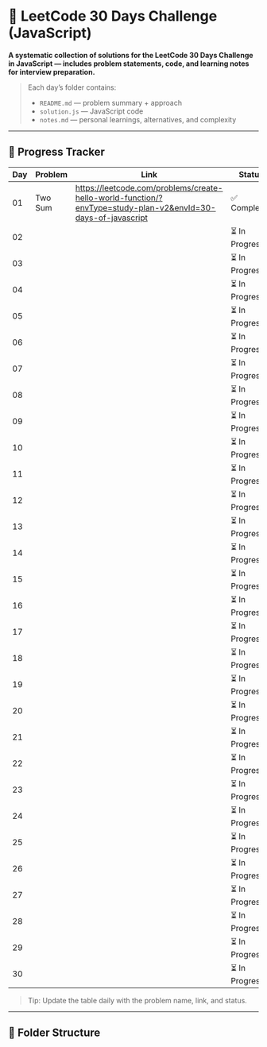 # 🚀 LeetCode 30 Days Challenge (JavaScript)

**A systematic collection of solutions for the LeetCode 30 Days Challenge in JavaScript — includes problem statements, code, and learning notes for interview preparation.**

> Each day’s folder contains:
> - `README.md` — problem summary + approach
> - `solution.js` — JavaScript code
> - `notes.md` — personal learnings, alternatives, and complexity

---

## 📅 Progress Tracker

| Day | Problem | Link | Status | Notes |
|-----|---------|------|--------|-------|
| 01  | Two Sum | https://leetcode.com/problems/create-hello-world-function/?envType=study-plan-v2&envId=30-days-of-javascript | ✅ Completed | — |
| 02  |  |  | ⏳ In Progress | — |
| 03  |  |  | ⏳ In Progress | — |
| 04  |  |  | ⏳ In Progress | — |
| 05  |  |  | ⏳ In Progress | — |
| 06  |  |  | ⏳ In Progress | — |
| 07  |  |  | ⏳ In Progress | — |
| 08  |  |  | ⏳ In Progress | — |
| 09  |  |  | ⏳ In Progress | — |
| 10  |  |  | ⏳ In Progress | — |
| 11  |  |  | ⏳ In Progress | — |
| 12  |  |  | ⏳ In Progress | — |
| 13  |  |  | ⏳ In Progress | — |
| 14  |  |  | ⏳ In Progress | — |
| 15  |  |  | ⏳ In Progress | — |
| 16  |  |  | ⏳ In Progress | — |
| 17  |  |  | ⏳ In Progress | — |
| 18  |  |  | ⏳ In Progress | — |
| 19  |  |  | ⏳ In Progress | — |
| 20  |  |  | ⏳ In Progress | — |
| 21  |  |  | ⏳ In Progress | — |
| 22  |  |  | ⏳ In Progress | — |
| 23  |  |  | ⏳ In Progress | — |
| 24  |  |  | ⏳ In Progress | — |
| 25  |  |  | ⏳ In Progress | — |
| 26  |  |  | ⏳ In Progress | — |
| 27  |  |  | ⏳ In Progress | — |
| 28  |  |  | ⏳ In Progress | — |
| 29  |  |  | ⏳ In Progress | — |
| 30  |  |  | ⏳ In Progress | — |

> Tip: Update the table daily with the problem name, link, and status.

---

## 📂 Folder Structure

